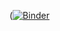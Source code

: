 ([![Binder](https://mybinder.org/badge.svg)](https://mybinder.org/v2/gh/densmor2/Week-2_notebooks/master)
